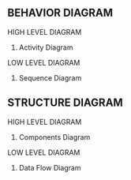 ## BEHAVIOR DIAGRAM <BR/>

HIGH LEVEL DIAGRAM
1. Activity Diagram

LOW LEVEL DIAGRAM
1. Sequence Diagram

## STRUCTURE DIAGRAM <BR/>

HIGH LEVEL DIAGRAM
1. Components Diagram

LOW LEVEL DIAGRAM
1. Data Flow Diagram

